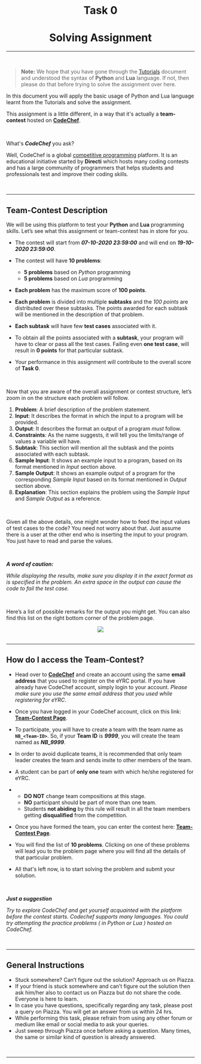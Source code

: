 <!-- <center><img src="http://mooc.e-yantra.org/img/eYantra_logo.svg" alt="e-yantra_logo" style="scale:75%;" /></center> -->

<style>
.back{
	position: fixed;
	width: 250px;
	height: 250px;
	top: 50%;
	left: 50%;
    margin-top: auto; 
    margin-left: auto; 
	opacity: 0.15;
    z-index: -1;
	}
</style>


<!-- <img src="http://mooc.e-yantra.org/img/EyantraLogoMini.png" class="back"> -->

<center>
    <h1>Task 0</h1>
    <h1>Solving Assignment</h1>
</center>




---

</br>

>  **Note:** We hope that you have gone through the [Tutorials](./tutorials.html) document and understood the syntax of **Python** and **Lua** language. If not, then please do that before trying to solve the assignment over here.



In this document you will apply the basic usage of Python and Lua language learnt from the Tutorials and solve the assignment.

This assignment is a little different, in a way that it's actually a **team-contest** hosted on <b><a href="https://www.codechef.com" target="_blank">CodeChef</a></b>.

<!-- toc -->

<br/>

What's ***CodeChef*** you ask?

Well, CodeChef is a global <a href="https://en.wikipedia.org/wiki/Competitive_programming" target="_blank">competitive programming</a> platform. It is an educational initiative started by **Directi** which hosts many coding contests and has a large community of programmers that helps students and professionals test and improve their coding skills.

<br/>

---

## Team-Contest Description

We will be using this platform to test your **Python** and **Lua** programming skills. Let’s see what this assignment or team-contest has in store for you.

- The contest will start from ***07-10-2020 23:59:00*** and will end on ***19-10-2020 23:59:00***.
- The contest will have **10 problems**:
  - **5 problems** based on *Python* programming
  - **5 problems** based on *Lua* programming

- **Each problem** has the maximum score of **100 points**.
- **Each problem** is divided into multiple **subtasks** and the *100 points* are distributed over these subtasks. The points awarded for each subtask will be mentioned in the description of that problem.
- **Each subtask** will have few **test cases** associated with it.
- To obtain all the points associated with a **subtask**, your program will have to clear or pass all the test cases. Failing even **one test case**, will result in **0 points** for that particular subtask.
- Your performance in this assignment will contribute to the overall score of **Task 0**.

<br/>

Now that you are aware of the overall assignment or contest structure, let’s zoom in on the structure each problem will follow.

1. **Problem**: A brief description of the problem statement.
2. **Input**: It describes the format in which the input to a program will be provided.
3. **Output**: It describes the format an output of a program *must* follow.
4. **Constraints**: As the name suggests, it will tell you the limits/range of values a variable will have.
5. **Subtask**: This section will mention all the subtask and the points associated with each subtask.
6. **Sample Input**: It shows an example input to a program, based on its format mentioned in *Input* section above.
7. **Sample Output**: It shows an example output of a program for the corresponding *Sample Input* based on its format mentioned in *Output* section above.
8. **Explanation**: This section explains the problem using the *Sample Input* and *Sample Output* as a reference.

<br/>

Given all the above details, one might wonder how to feed the input values of test cases to the code? You need not worry about that. Just assume there is a user at the other end who is inserting the input to your program. You just have to read and parse the values.

<br/>

***A word of caution:***

*While displaying the results, make sure you display it in the exact format as is specified in the problem. An extra space in the output can cause the code to fail the test case.*

<br/>

Here’s a list of possible remarks for the output you might get. You can also find this list on the right bottom corner of the problem page.

<center><img src="https://raw.githubusercontent.com/kalindkaria/typora-md-assets/master/maze_bot/assets/task_0/assignment/codechef_output_remarks.png"/></center>

<br/>

---

## How do I access the Team-Contest?

- Head over to <b><a href="https://www.codechef.com" target="_blank">CodeChef</a></b> and create an account using the same **email address** that you used to register on the eYRC portal. If you have already have CodeChef account, simply login to your account. *Please make sure you use the same email address that you used while registering for eYRC*.

- Once you have logged in your CodeChef account, click on this link: <b><a href="http://codechef.com/PYLT20TS/" target="_blank">Team-Contest Page</a></b>.

- To participate, you will have to create a team with the team name as **`NB_<Team-ID>`**. So, if your **Team ID** is ***9999***, you will create the team named as ***NB_9999***.

- In order to avoid duplicate teams, it is recommended that only team leader creates the team and sends invite to other members of the team.

- A student can be part of **only one** team with which he/she registered for eYRC. 

- - **DO NOT** change team compositions at this stage. 
  - **NO** participant should be part of more than one team.
  - Students **not abiding** by this rule will result in all the team members getting **disqualified** from the competition.

- Once you have formed the team, you can enter the contest here: <b><a href="http://codechef.com/PYLT20TS/" target="_blank">Team-Contest Page</a></b>.
- You will find the list of **10 problems**. Clicking on one of these problems will lead you to the problem page where you will find all the details of that particular problem.
- All that's left now, is to start solving the problem and submit your solution.

<br/>

***Just a suggestion***

*Try to explore CodeChef and get yourself acquainted with the platform before the contest starts. Codechef supports many languages. You could try attempting the practice problems ( in Python or Lua ) hosted on CodeChef.*

<br/>

---

## General Instructions

- Stuck somewhere? Can’t figure out the solution? Approach us on Piazza.
- If your friend is stuck somewhere and can’t figure out the solution then ask him/her also to contact us on Piazza but do not share the code. Everyone is here to learn.
- In case you have questions, specifically regarding any task, please post a query on Piazza. You will get an answer from us within 24 hrs.
- While performing this task, please refrain from using any other forum or medium like email or social media to ask your queries.
- Just sweep through Piazza once before asking a question. Many times, the same or similar kind of question is already answered.

<br/>

---
